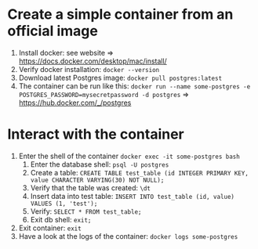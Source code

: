 # Create a simple container from an official image
1. Install docker: see website
    => https://docs.docker.com/desktop/mac/install/
2. Verify docker installation: `docker --version`
3. Download latest Postgres image: `docker pull postgres:latest`
4. The container can be run like this: `docker run --name some-postgres -e POSTGRES_PASSWORD=mysecretpassword -d postgres`
    => https://hub.docker.com/_/postgres

# Interact with the container
1. Enter the shell of the container `docker exec -it some-postgres bash`
    1. Enter the database shell: `psql -U postgres`
    2. Create a table: `CREATE TABLE test_table (id INTEGER PRIMARY KEY, value CHARACTER VARYING(30) NOT NULL);`
    3. Verify that the table was created: `\dt`
    4. Insert data into test table: `INSERT INTO test_table (id, value) VALUES (1, 'test');`
    5. Verify: `SELECT * FROM test_table;`
    6. Exit db shell: `exit;`
2. Exit container: `exit `
3. Have a look at the logs of the container: `docker logs some-postgres`

